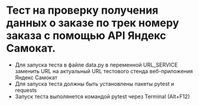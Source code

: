 # Тест на проверку получения данных о заказе по трек  номеру заказа с помощью API Яндекс Самокат.
- Для запуска теста в файле data.py в переменной URL_SERVICE заменить URL на актуальный URL тестового стенда веб-приложения Яндекс Cамокат
- Для запуска теста должны быть установлены пакеты pytest и requests
- Запуск теста выполянется командой pytest через Terminal (Alt+F12)
